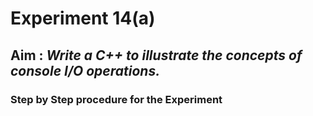 # Experiment 14(a)
## Aim : _Write a C++ to illustrate the concepts of console I/O operations._
### Step by Step procedure for the Experiment 
